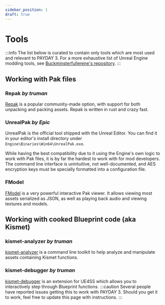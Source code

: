 ```yaml
---
sidebar_position: 1
draft: true
---
```


# Tools
:::info
The list below is curated to contain only tools which are most used and relevant to PAYDAY 3.
For a more exhaustive list of Unreal Engine modding tools,
see [Buckminsterfullerene's repository](https://github.com/Buckminsterfullerene02/UE-Modding-Tools).
:::

## Working with Pak files
### Repak _by truman_
[Repak](https://github.com/trumank/repak) is a popular community-made option, with support for both unpacking and packing assets.
Repak is written in rust and crazy fast.

### UnrealPak _by Epic_
UnrealPak is the official tool shipped with the Unreal Editor.
You can find it in your editor's install directory under `Engine\Binaries\Win64\UnrealPak.exe`.

While having the best compatibility due to it using the Engine's own logic to work with Pak files,
it is by far the hardest to work with for mod developers.
The command line interface is unintuitive, not well-documented,
and AES encryption keys must be specially formatted into a configuration file.

### FModel
[FModel](https://github.com/4sval/FModel) is a very powerful interactive Pak viewer.
It allows viewing most assets serialized as JSON, as well as playing back audio and viewing textures and models.

## Working with cooked Blueprint code (aka Kismet)
### kismet-analyzer _by truman_
[kismet-analyzer](https://github.com/trumank/kismet-analyzer) is a command line toolkit to help analyze and manipulate assets containing Kismet functions.

### kismet-debugger _by truman_
[kismet-debugger](https://github.com/trumank/kismet-debugger) is an extension for UE4SS which allows you to interactively step through Blueprint functions.
:::caution
Several people have reported issues getting this to work with PAYDAY 3.
Should you get it to work, feel free to update this page with instructions.
:::
